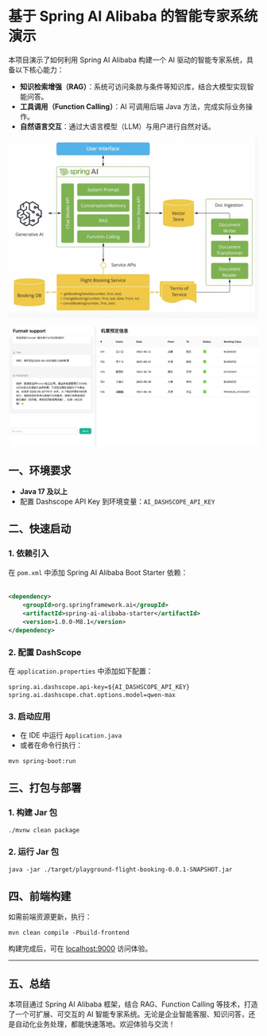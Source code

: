 # 基于 Spring AI Alibaba 的智能专家系统演示

本项目演示了如何利用 Spring AI Alibaba 构建一个 AI 驱动的智能专家系统，具备以下核心能力：

- **知识检索增强（RAG）**：系统可访问条款与条件等知识库，结合大模型实现智能问答。
- **工具调用（Function Calling）**：AI 可调用后端 Java 方法，完成实际业务操作。
- **自然语言交互**：通过大语言模型（LLM）与用户进行自然对话。

![spring-ai-alibaba-flight-booking](/img/chapter_spring_ai_alibaba/diagram.png)

![flight-booking-show.png](/img/chapter_spring_ai_alibaba/flight-booking-show.png)

## 一、环境要求

- **Java 17 及以上**
- 配置 Dashscope API Key 到环境变量：`AI_DASHSCOPE_API_KEY`

## 二、快速启动

### 1. 依赖引入

在 `pom.xml` 中添加 Spring AI Alibaba Boot Starter 依赖：

```xml

<dependency>
    <groupId>org.springframework.ai</groupId>
    <artifactId>spring-ai-alibaba-starter</artifactId>
    <version>1.0.0-M8.1</version>
</dependency>
```

### 2. 配置 DashScope

在 `application.properties` 中添加如下配置：

```properties
spring.ai.dashscope.api-key=${AI_DASHSCOPE_API_KEY}
spring.ai.dashscope.chat.options.model=qwen-max
```

### 3. 启动应用

- 在 IDE 中运行 `Application.java`
- 或者在命令行执行：

```shell
mvn spring-boot:run
```

## 三、打包与部署

### 1. 构建 Jar 包

```shell
./mvnw clean package
```

### 2. 运行 Jar 包

```shell
java -jar ./target/playground-flight-booking-0.0.1-SNAPSHOT.jar
```

## 四、前端构建

如需前端资源更新，执行：

```shell
mvn clean compile -Pbuild-frontend
```

构建完成后，可在 [localhost:9000](http://localhost:9000) 访问体验。

---

## 五、总结

本项目通过 Spring AI Alibaba 框架，结合 RAG、Function Calling 等技术，打造了一个可扩展、可交互的 AI
智能专家系统。无论是企业智能客服、知识问答，还是自动化业务处理，都能快速落地。欢迎体验与交流！